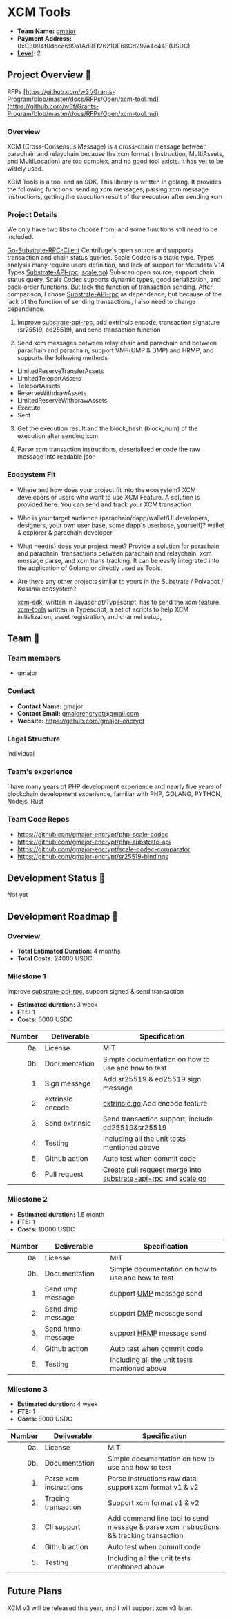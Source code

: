 # XCM Tools

* **Team Name:** [gmajor](https://github.com/gmajor-encrypt)
* **Payment Address:** 0xC3094f0ddce699a1Ad9Ef2621DF68Cd297a4c44F(USDC)
* **[Level](https://github.com/w3f/Grants-Program/tree/master#level_slider-levels):** 2

## Project Overview :page_facing_up:

RFPs [https://github.com/w3f/Grants-Program/blob/master/docs/RFPs/Open/xcm-tool.md](https://github.com/w3f/Grants-Program/blob/master/docs/RFPs/Open/xcm-tool.md)

### Overview

XCM (Cross-Consensus Message) is a cross-chain message between parachain and relaychain because the xcm format (
Instruction, MultiAssets, and MultiLocation) are too complex, and no good tool exists. It has yet to be widely used.

XCM Tools is a tool and an SDK. This library is written in golang. It provides the following functions: sending xcm
messages, parsing xcm message instructions, getting the execution result of the execution after sending xcm

### Project Details

We only have two libs to choose from, and some functions still need to be included.

[Go-Substrate-RPC-Client](https://github.com/centrifuge/go-substrate-rpc-rient)
Centrifuge's open source and supports transaction and chain status queries. Scale Codec is a static type. Types analysis
many
require users definition, and lack of support for Metadata V14 Types
[Substrate-API-rpc](https://github.com/itering/substrate-api-rpc), [scale.go](https://github.com/scale.go))
Subscan open source, support chain status query, Scale Codec supports dynamic types, good serialization, and back-order
functions. But lack the function of transaction sending.
After comparison, I chose [Substrate-API-rpc](https://github.com/tering/substrate-api-RPC) as dependence, but because of
the lack of the function of sending transactions, I also need to change dependence.

1. Improve [substrate-api-rpc](https://github.com/itering/substrate-api-rpc), add extrinsic encode, transaction
   signature (sr25519, ed25519), and send transaction function

2. Send xcm messages between relay chain and parachain and between parachain and parachain, support VMP(UMP & DMP) and
   HRMP, and supports the following methods

* LimitedReserveTransferAssets
* LimitedTeleportAssets
* TeleportAssets
* ReserveWithdrawAssets
* LimitedReserveWithdrawAssets
* Execute
* Sent

3. Get the execution result and the block_hash (block_num) of the execution after sending xcm

4. Parse xcm transaction instructions, deserialized encode the raw message into readable json

### Ecosystem Fit

- Where and how does your project fit into the ecosystem?
  XCM developers or users who want to use XCM Feature. A solution is provided here. You can send and track your XCM transaction

- Who is your target audience (parachain/dapp/wallet/UI developers, designers, your own user base, some dapp's userbase,
  yourself)?
  wallet & explorer & parachain developer

- What need(s) does your project meet?
  Provide a solution for parachain and parachain, transactions between parachain and relaychain, xcm message parse, and
  xcm trans tracking. It can be easily integrated into the application of Golang or directly used as Tools.

- Are there any other projects similar to yours in the Substrate / Polkadot / Kusama ecosystem?

  [xcm-sdk](https://github.com/blockcoders/xcm-sdk), written in Javascript/Typescript, has to send the xcm feature.
  [xcm-tools](https://github.com/PureStake/xcm-tools) written in Typescript, a set of scripts to help XCM
  initialization, asset registration, and channel setup,

## Team :busts_in_silhouette:

### Team members

* gmajor

### Contact

* **Contact Name:** gmajor
* **Contact Email:** gmajorencrypt@gmail.com
* **Website:** <https://github.com/gmajor-encrypt>

### Legal Structure

individual

### Team's experience

I have many years of PHP development experience and nearly five years of blockchain development experience, familiar
with PHP, GOLANG, PYTHON, Nodejs, Rust

### Team Code Repos

- https://github.com/gmajor-encrypt/php-scale-codec
- https://github.com/gmajor-encrypt/php-substrate-api
- https://github.com/gmajor-encrypt/scale-codec-comparator
- https://github.com/gmajor-encrypt/sr25519-bindings

## Development Status :open_book:

Not yet

## Development Roadmap :nut_and_bolt:

### Overview

* **Total Estimated Duration:** 4 months
* **Total Costs:** 24000 USDC

### Milestone 1

Improve [substrate-api-rpc](https://github.com/itering/substrate-api-rpc), support signed & send transaction

* **Estimated duration:** 3 week
* **FTE:**  1
* **Costs:** 6000 USDC

| Number | Deliverable      | Specification                                                                                                                                        |
|-------:|------------------|------------------------------------------------------------------------------------------------------------------------------------------------------|
|    0a. | License          | MIT                                                                                                                                                  |
|    0b. | Documentation    | Simple documentation on how to use and how to test                                                                                                   |
|     1. | Sign message     | Add sr25519 & ed25519 sign message                                                                                                                   |  
|     2. | extrinsic encode | [extrinsic.go](https://github.com/itering/scale.go/blob/master/extrinsic.go#L19) Add encode feature                                                  |  
|     3. | Send extrinsic   | Send transaction support, include ed25519&sr25519                                                                                                    |  
|     4. | Testing          | Including all the unit tests mentioned above                                                                                                         |
|     5. | Github action    | Auto test when commit code                                                                                                                           |  
|     6. | Pull request     | Create pull request merge into [substrate-api-rpc](https://github.com/itering/substrate-api-rpc) and [scale.go](https://github.com/itering/scale.go) |  

### Milestone 2

* **Estimated duration:** 1.5 month
* **FTE:**  1
* **Costs:** 10000 USDC

| Number | Deliverable       | Specification                                                                                         |
|-------:|-------------------|-------------------------------------------------------------------------------------------------------|
|    0a. | License           | MIT                                                                                                   |
|    0b. | Documentation     | Simple documentation on how to use and how to test                                                    |
|     1. | Send ump message  | support [UMP](https://wiki.polkadot.network/docs/learn-xcm#vmp-vertical-message-passing) message send |  
|     2. | Send dmp message  | support [DMP](https://wiki.polkadot.network/docs/learn-xcm#vmp-vertical-message-passing) message send |  
|     3. | Send hrmp message | support [HRMP](https://wiki.polkadot.network/docs/learn-xcm#hrmp-xcmp-lite) message send              |  
|     4. | Github action     | Auto test when commit code                                                                            |  
|     5. | Testing           | Including all the unit tests mentioned above                                                          |

### Milestone 3

* **Estimated duration:** 4 week
* **FTE:**  1
* **Costs:** 8000 USDC

| Number | Deliverable            | Specification                                                                          |
|-------:|------------------------|----------------------------------------------------------------------------------------|
|    0a. | License                | MIT                                                                                    |
|    0b. | Documentation          | Simple documentation on how to use and how to test                                     |
|     1. | Parse xcm instructions | Parse instructions raw data, support xcm format v1 & v2                                |  
|     2. | Tracing transaction    | Support xcm format v1 & v2                                                             |  
|     3. | Cli support            | Add command line tool to send message & parse xcm instructions && tracking transaction |  
|     4. | Github action          | Auto test when commit code                                                             |  
|     5. | Testing                | Including all the unit tests mentioned above                                           |

## Future Plans

XCM v3 will be released this year, and I will support xcm v3 later.
